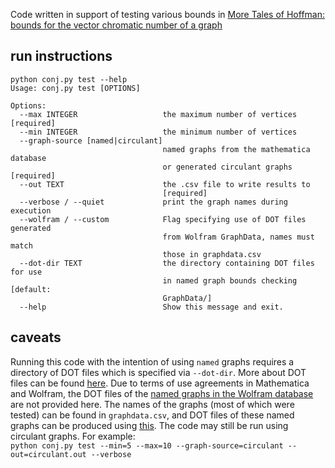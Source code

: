 Code written in support of testing various bounds in [More Tales of Hoffman: bounds for the vector chromatic number of a graph](https://arxiv.org/abs/1812.02613)

## run instructions
```
python conj.py test --help
Usage: conj.py test [OPTIONS]

Options:
  --max INTEGER                   the maximum number of vertices  [required]
  --min INTEGER                   the minimum number of vertices
  --graph-source [named|circulant]
                                  named graphs from the mathematica database
                                  or generated circulant graphs  [required]
  --out TEXT                      the .csv file to write results to
                                  [required]
  --verbose / --quiet             print the graph names during execution
  --wolfram / --custom            Flag specifying use of DOT files generated
                                  from Wolfram GraphData, names must match
                                  those in graphdata.csv
  --dot-dir TEXT                  the directory containing DOT files for use
                                  in named graph bounds checking  [default:
                                  GraphData/]
  --help                          Show this message and exit.
```
  
## caveats
Running this code with the intention of using `named` graphs requires a directory of DOT files which is specified via `--dot-dir`. More about DOT files can be found [here](https://en.wikipedia.org/wiki/DOT_%28graph_description_language%29). Due to terms of use agreements in Mathematica and Wolfram, the DOT files of the [named graphs in the Wolfram database](https://reference.wolfram.com/language/ref/GraphData.html) are not provided here. The names of the graphs (most of which were tested) can be found in `graphdata.csv`, and DOT files of these named graphs can be produced using [this](https://reference.wolfram.com/language/ref/format/DOT.html). The code may still be run using circulant graphs. For example:  
```python conj.py test --min=5 --max=10 --graph-source=circulant --out=circulant.out --verbose```
